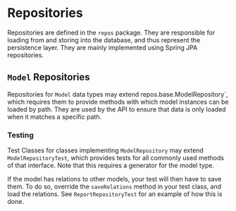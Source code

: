# Repositories

Repositories are defined in the `repos` package. They are responsible for loading from and storing into the database, and thus represent the persistence layer. They are mainly implemented using Spring JPA repositories.

## `Model` Repositories

Repositories for `Model` data types may extend repos.base.ModelRepository`, which requires them to provide methods with which model instances can be loaded by path. They are used by the API to ensure that data is only loaded when it matches a specific path.

### Testing

Test Classes for classes implementing `ModelRepository` may extend `ModelRepositoryTest`, which provides tests for all commonly used methods of that interface. Note that this requires a generator for the model type.

If the model has relations to other models, your test will then have to save them. To do so, override the `saveRelations` method in your test class, and load the relations. See `ReportRepositoryTest` for an example of how this is done.

